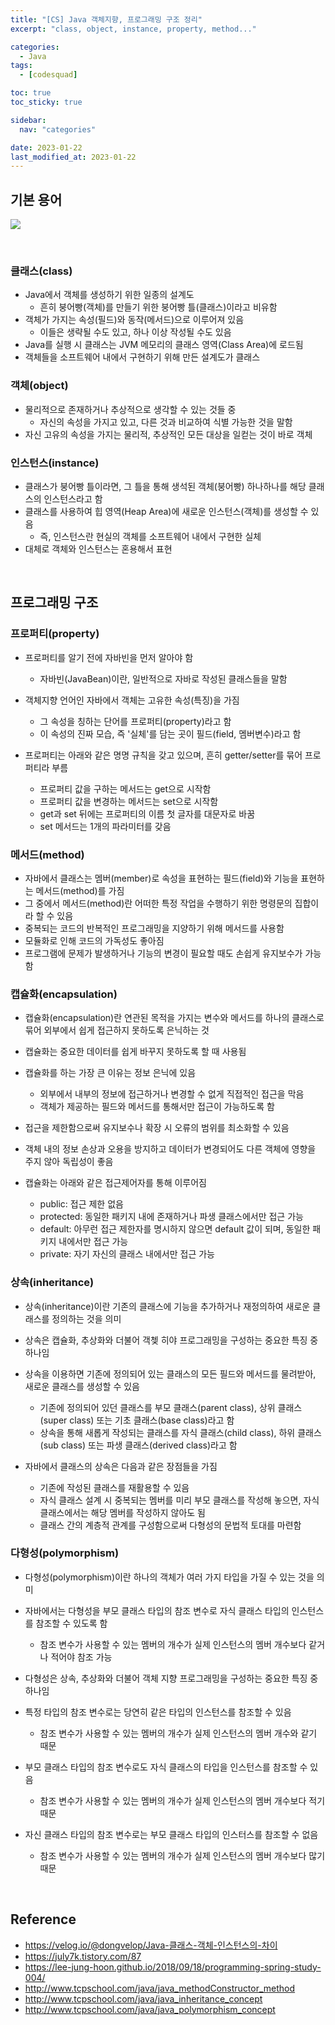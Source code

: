 ```yaml
---
title: "[CS] Java 객체지향, 프로그래밍 구조 정리"
excerpt: "class, object, instance, property, method..."

categories:
  - Java
tags:
  - [codesquad]

toc: true
toc_sticky: true

sidebar:
  nav: "categories"

date: 2023-01-22
last_modified_at: 2023-01-22
---
```


## 기본 용어

![](https://velog.velcdn.com/images/dongvelop/post/22a5ab00-c09f-4fc1-8709-89c4ff988370/image.png)

<br>

### 클래스(class)

- Java에서 객체를 생성하기 위한 일종의 설계도
  - 흔히 붕어빵(객체)를 만들기 위한 붕어빵 틀(클래스)이라고 비유함
- 객체가 가지는 속성(필드)와 동작(메서드)으로 이루어져 있음
  - 이들은 생략될 수도 있고, 하나 이상 작성될 수도 있음
- Java를 실행 시 클래스는 JVM 메모리의 클래스 영역(Class Area)에 로드됨
- 객체들을 소프트웨어 내에서 구현하기 위해 만든 설계도가 클래스

### 객체(object)

- 물리적으로 존재하거나 추상적으로 생각할 수 있는 것들 중
  - 자신의 속성을 가지고 있고, 다른 것과 비교하여 식별 가능한 것을 말함
- 자신 고유의 속성을 가지는 물리적, 추상적인 모든 대상을 일컫는 것이 바로 객체

### 인스턴스(instance)

- 클래스가 붕어빵 틀이라면, 그 틀을 통해 생석된 객체(붕어빵) 하나하나를 해당 클래스의 인스턴스라고 함
- 클래스를 사용하여 힙 영역(Heap Area)에 새로운 인스턴스(객체)를 생성할 수 있음
  - 즉, 인스턴스란 현실의 객체를 소프트웨어 내에서 구현한 실체
- 대체로 객체와 인스턴스는 혼용해서 표현

<br>

## 프로그래밍 구조

### 프로퍼티(property)

- 프로퍼티를 알기 전에 자바빈을 먼저 알아야 함
  - 자바빈(JavaBean)이란, 일반적으로 자바로 작성된 클래스들을 말함
- 객체지향 언어인 자바에서 객체는 고유한 속성(특징)을 가짐

  - 그 속성을 칭하는 단어를 프로퍼티(property)라고 함
  - 이 속성의 진짜 모습, 즉 '실체'를 담는 곳이 필드(field, 멤버변수)라고 함

- 프로퍼티는 아래와 같은 명명 규칙을 갖고 있으며, 흔히 getter/setter를 묶어 프로퍼티라 부름
  - 프로퍼티 값을 구하는 메서드는 get으로 시작함
  - 프로퍼티 값을 변경하는 메서드는 set으로 시작함
  - get과 set 뒤에는 프로퍼티의 이름 첫 글자를 대문자로 바꿈
  - set 메서드는 1개의 파라미터를 갖음

### 메서드(method)

- 자바에서 클래스는 멤버(member)로 속성을 표현하는 필드(field)와 기능을 표현하는 메서드(method)를 가짐
- 그 중에서 메서드(method)란 어떠한 특정 작업을 수행하기 위한 명령문의 집합이라 할 수 있음
- 중복되는 코드의 반복적인 프로그래밍을 지양하기 위해 메서드를 사용함
- 모듈화로 인해 코드의 가독성도 좋아짐
- 프로그램에 문제가 발생하거나 기능의 변경이 필요할 때도 손쉽게 유지보수가 가능함

### 캡슐화(encapsulation)

- 캡슐화(encapsulation)란 연관된 목적을 가지는 변수와 메서드를 하나의 클래스로 묶어 외부에서 쉽게 접근하지 못하도록 은닉하는 것
- 캡슐화는 중요한 데이터를 쉽게 바꾸지 못하도록 할 때 사용됨
- 캡슐화를 하는 가장 큰 이유는 정보 은닉에 있음
  - 외부에서 내부의 정보에 접근하거나 변경할 수 없게 직접적인 접근을 막음
  - 객체가 제공하는 필드와 메서드를 통해서만 접근이 가능하도록 함
- 접근을 제한함으로써 유지보수나 확장 시 오류의 범위를 최소화할 수 있음
- 객체 내의 정보 손상과 오용을 방지하고 데이터가 변경되어도 다른 객체에 영향을 주지 않아 독립성이 좋음

- 캡슐화는 아래와 같은 접근제어자를 통해 이루어짐
  - public: 접근 제한 없음
  - protected: 동일한 패키지 내에 존재하거나 파생 클래스에서만 접근 가능
  - default: 아무런 접근 제한자를 명시하지 않으면 default 값이 되며, 동일한 패키지 내에서만 접근 가능
  - private: 자기 자신의 클래스 내에서만 접근 가능

### 상속(inheritance)

- 상속(inheritance)이란 기존의 클래스에 기능을 추가하거나 재정의하여 새로운 클래스를 정의하는 것을 의미
- 상속은 캡슐화, 추상화와 더불어 객쳊 히야 프로그래밍을 구성하는 중요한 특징 중 하나임
- 상속을 이용하면 기존에 정의되어 있는 클래스의 모든 필드와 메서드를 물려받아, 새로운 클래스를 생성할 수 있음

  - 기존에 정의되어 있던 클래스를 부모 클래스(parent class), 상위 클래스(super class) 또는 기초 클래스(base class)라고 함
  - 상속을 통해 새롭게 작성되는 클래스를 자식 클래스(child class), 하위 클래스(sub class) 또는 파생 클래스(derived class)라고 함

- 자바에서 클래스의 상속은 다음과 같은 장점들을 가짐
  - 기존에 작성된 클래스를 재활용할 수 있음
  - 자식 클래스 설계 시 중복되는 멤버를 미리 부모 클래스를 작성해 놓으면, 자식 클래스에서는 해당 멤버를 작성하지 않아도 됨
  - 클래스 간의 계층적 관계를 구성함으로써 다형성의 문법적 토대를 마련함

### 다형성(polymorphism)

- 다형성(polymorphism)이란 하나의 객체가 여러 가지 타입을 가질 수 있는 것을 의미

- 자바에서는 다형성을 부모 클래스 타입의 참조 변수로 자식 클래스 타입의 인스턴스를 참조할 수 있도록 함

  - 참조 변수가 사용할 수 있는 멤버의 개수가 실제 인스턴스의 멤버 개수보다 같거나 적어야 참조 가능

- 다형성은 상속, 추상화와 더불어 객체 지향 프로그래밍을 구성하는 중요한 특징 중 하나임

- 특정 타입의 참조 변수로는 당연히 같은 타입의 인스턴스를 참조할 수 있음

  - 참조 변수가 사용할 수 있는 멤버의 개수가 실제 인스턴스의 멤버 개수와 같기 때문

- 부모 클래스 타입의 참조 변수로도 자식 클래스의 타입을 인스턴스를 참조할 수 있음

  - 참조 변수가 사용할 수 있는 멤버의 개수가 실제 인스턴스의 멤버 개수보다 적기 때문

- 자신 클래스 타입의 참조 변수로는 부모 클래스 타입의 인스터스를 참조할 수 없음
  - 참조 변수가 사용할 수 있는 멤버의 개수가 실제 인스턴스의 멤버 개수보다 많기 때문

<br>

## Reference

- <https://velog.io/@dongvelop/Java-클래스-객체-인스턴스의-차이>
- <https://july7k.tistory.com/87>
- <https://lee-jung-hoon.github.io/2018/09/18/programming-spring-study-004/>
- <http://www.tcpschool.com/java/java_methodConstructor_method>
- <http://www.tcpschool.com/java/java_inheritance_concept>
- <http://www.tcpschool.com/java/java_polymorphism_concept>
